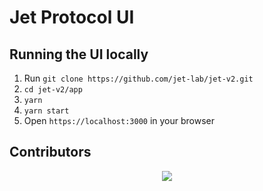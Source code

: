 <div>
  <h1>Jet Protocol UI</h1>
</div>

## Running the UI locally

1. Run `git clone https://github.com/jet-lab/jet-v2.git`
2. `cd jet-v2/app`
2. `yarn`
3. `yarn start`
4. Open `https://localhost:3000` in your browser

## Contributors

<div align="center">
  <a href="https://github.com/jet-lab/jet-v2-app/graphs/contributors">
    <img src="https://contrib.rocks/image?repo=jet-lab/jet-v2-app" />
  </a>
</div>
